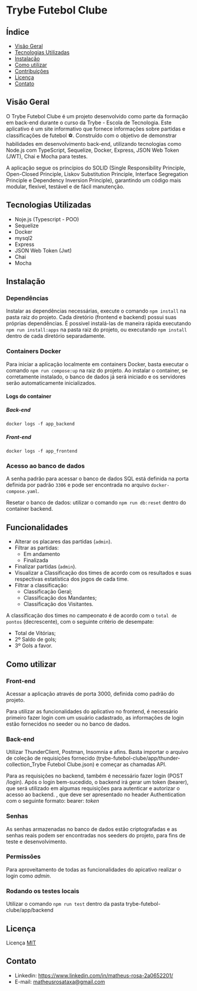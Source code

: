 # Trybe Futebol Clube

## Índice

- [Visão Geral](#visão-geral)
- [Tecnologias Utilizadas](#tecnologias-utilizadas)
- [Instalação](#instalação)
- [Como utilizar](#como-utilizar)
- [Contribuições](#contribuições)
- [Licença](#licença)
- [Contato](#contato)

## Visão Geral

O Trybe Futebol Clube é um projeto desenvolvido como parte da formação em back-end durante o curso da Trybe - Escola de Tecnologia. Este aplicativo é um site informativo que fornece informações sobre partidas e classificações de futebol ⚽️. Construído com o objetivo de demonstrar habilidades em desenvolvimento back-end, utilizando tecnologias como Node.js com TypeScript, Sequelize, Docker, Express, JSON Web Token (JWT), Chai e Mocha para testes.

A aplicação segue os princípios do SOLID (Single Responsibility Principle, Open-Closed Principle, Liskov Substitution Principle, Interface Segregation Principle e Dependency Inversion Principle), garantindo um código mais modular, flexível, testável e de fácil manutenção.

## Tecnologias Utilizadas

- Noje.js (Typescript - POO)
- Sequelize
- Docker
- mysql2
- Express
- JSON Web Token (Jwt)
- Chai
- Mocha

## Instalação

### Dependências

Instalar as dependências necessárias, execute o comando `npm install` na pasta raiz do projeto. Cada diretório (frontend e backend) possui suas próprias dependências. É possivel instalá-las de maneira rápida executando `npm run install:apps` na pasta raiz do projeto, ou executando `npm install` dentro de cada diretório separadamente.

### Containers Docker

Para iniciar a aplicação localmente em containers Docker, basta executar o comando `npm run compose:up` na raiz do projeto. Ao instalar o container, se corretamente instalado, o banco de dados já será iniciado e os servidores serão automaticamente inicializados.


#### Logs do container

##### Back-end

    docker logs -f app_backend

##### Front-end
    docker logs -f app_frontend

### Acesso ao banco de dados

A senha padrão para acessar o banco de dados SQL está definida na porta definida por padrão `3306` e pode ser encontrada no arquivo `docker-compose.yaml`.

Resetar o banco de dados: utilizar o comando `npm run db:reset` dentro do container backend.

## Funcionalidades

- Alterar os placares das partidas (`admin`).
- Filtrar as partidas:
  - Em andamento
  - Finalizada
- Finalizar partidas (`admin`).
- Visualizar a Classificação dos times de acordo com os resultados e suas respectivas estatística dos jogos de cada time.
- Filtrar a classificação:
  - Classificação Geral;
  - Classificação dos Mandantes;
  - Classificação dos Visitantes.

A classificação dos times no campeonato é de acordo com o `total de pontos` (decrescente), com o seguinte critério de desempate:
  - Total de Vitórias;
  - 2º Saldo de gols;
  - 3º Gols a favor.

## Como utilizar

### Front-end

Acessar a aplicação através de porta 3000, definida como padrão do projeto.

Para utilizar as funcionalidades do aplicativo no frontend, é necessário primeiro fazer login com um usuário cadastrado, as informações de login estão fornecidos no seeder ou no banco de dados.


### Back-end

Utilizar ThunderClient, Postman, Insomnia e afins. Basta importar o arquivo de coleção de requisições fornecido (trybe-futebol-clube/app/thunder-collection_Trybe Futebol Clube.json) e começar as chamadas API.

Para as requisições no backend, também é necessário fazer login (POST /login). Após o login bem-sucedido, o backend irá gerar um token (bearer), que será utilizado em algumas requisições para autenticar e autorizar o acesso ao backend.
, que deve ser apresentado no header Authentication com o seguinte formato: bearer: _token_


### Senhas

As senhas armazenadas no banco de dados estão criptografadas e as senhas reais podem ser encontradas nos seeders do projeto, para fins de teste e desenvolvimento.

### Permissões

Para aproveitamento de todas as funcionalidades do apicativo realizar o login como _admin_.

### Rodando os testes locais

Utilizar o comando `npm run test` dentro da pasta trybe-futebol-clube/app/backend


## Licença

Licença [MIT](https://github.com/matheusrosa1/trybe-futebol-clube?tab=MIT-1-ov-file) 


## Contato

- Linkedin: https://www.linkedin.com/in/matheus-rosa-2a0652201/
- E-mail: matheusrosataxa@gmail.com
